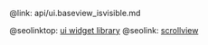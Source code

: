 @link: api/ui.baseview_isvisible.md

@seolinktop: [ui widget library](https://webix.com)
@seolink: [scrollview](https://webix.com/widget/scrollview/)